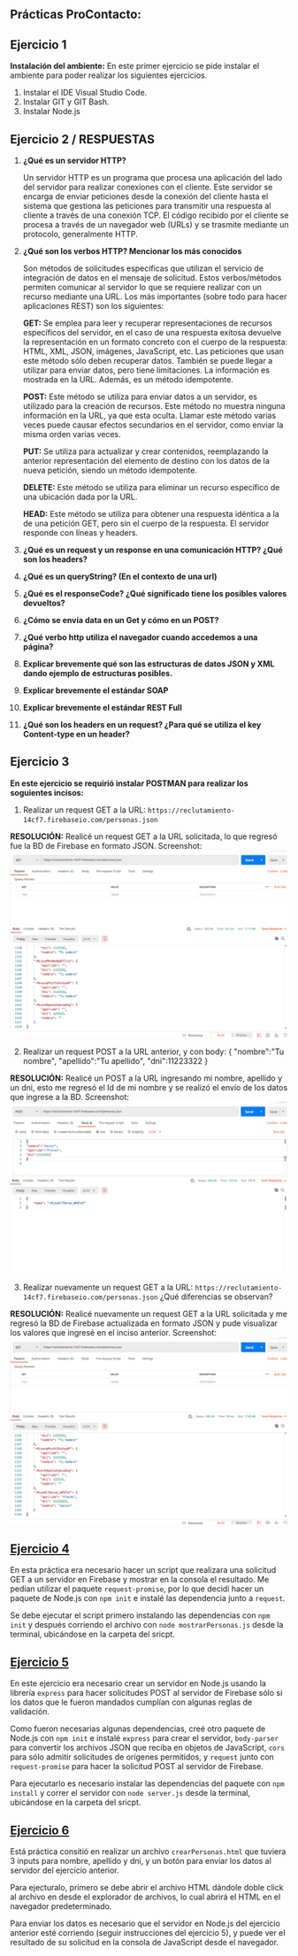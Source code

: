 ## Prácticas ProContacto:


## Ejercicio 1 


**Instalación del ambiente:** En este primer ejercicio se pide instalar el ambiente para poder realizar los siguientes ejercicios.
1.	Instalar el IDE Visual Studio Code.
2.	Instalar GIT y GIT Bash.
3.	Instalar Node.js


## Ejercicio 2 / RESPUESTAS

1.	**¿Qué es un servidor HTTP?**

    Un servidor HTTP es un programa que procesa una aplicación del lado del servidor para realizar conexiones con el cliente. Este servidor se encarga de enviar         peticiones desde la conexión del cliente hasta el sistema que gestiona las peticiones para transmitir una respuesta al cliente a través de una conexión TCP. El     código recibido por el cliente se procesa a través de un navegador web (URLs) y se trasmite mediante un protocolo, generalmente HTTP.

2.	**¿Qué son los verbos HTTP? Mencionar los más conocidos**

    Son métodos de solicitudes especificas que utilizan el servicio de integración de datos en el mensaje de solicitud. Estos verbos/métodos permiten comunicar al       servidor lo que se requiere realizar con un recurso mediante una URL. Los más importantes (sobre todo para hacer aplicaciones REST) son los siguientes:

    **GET:** Se emplea para leer y recuperar representaciones de recursos específicos del servidor, en el caso de una respuesta exitosa devuelve la representación  en un     formato concreto con el cuerpo de la respuesta: HTML, XML, JSON, imágenes, JavaScript, etc. Las peticiones que usan este método sólo deben recuperar datos.         También se puede llegar a utilizar para enviar datos, pero tiene limitaciones. La información es mostrada en la URL. Además, es un método idempotente. 

    **POST:** Este método se utiliza para enviar datos a un servidor, es utilizado para la creación de recursos. Este método no muestra ninguna información en la URL,       ya que esta oculta. Llamar este método varias veces puede causar efectos secundarios en el servidor, como enviar la misma orden varias veces. 

    **PUT:** Se utiliza para actualizar y crear contenidos, reemplazando la anterior representación del elemento de destino con los datos de la nueva petición, siendo       un método idempotente.

    **DELETE:** Este método se utiliza para eliminar un recurso específico de una ubicación dada por la URL.

    **HEAD:** Este método se utiliza para obtener una respuesta idéntica a la de una petición GET, pero sin el cuerpo de la respuesta. El servidor responde con líneas y     headers. 

3.	**¿Qué es un request y un response en una comunicación HTTP? ¿Qué son los headers?**
4.	**¿Qué es un queryString? (En el contexto de una url)**
5.	**¿Qué es el responseCode? ¿Qué significado tiene los posibles valores devueltos?**
6.	**¿Cómo se envía data en un Get y cómo en un POST?** 
7.	**¿Qué verbo http utiliza el navegador cuando accedemos a una página?**
8.	**Explicar brevemente qué son las estructuras de datos JSON y XML dando ejemplo de estructuras posibles.**
9.	**Explicar brevemente el estándar SOAP**
10.	**Explicar brevemente el estándar REST Full**
11.	**¿Qué son los headers en un request? ¿Para qué se utiliza el key Content-type en un header?**



## Ejercicio 3

**En este ejercicio se requirió instalar POSTMAN para realizar los soguientes incisos:**

1. Realizar un request GET a la URL: `https://reclutamiento-14cf7.firebaseio.com/personas.json`

**RESOLUCIÓN:** Realicé un request GET a la URL solicitada, lo que regresó fue la BD de Firebase en formato JSON.
Screenshot:
![GET1](https://github.com/javoflores28/Practicas/blob/master/Ejercicios/ScreenShots/GET-1.png)  

2. Realizar un request POST a la URL anterior, y con body:
{
"nombre":"Tu nombre",
"apellido":"Tu apellido",
"dni":11223322
}


**RESOLUCIÓN:** Realicé un POST a la URL ingresando mi nombre, apellido y un dni, esto me regresó el Id de mi nombre y se realizó el envío de los datos que ingrese a la BD.
Screenshot:
![POST](https://github.com/javoflores28/Practicas/blob/master/Ejercicios/ScreenShots/POST1.png)

3. Realizar nuevamente un request GET a la URL: `https://reclutamiento-14cf7.firebaseio.com/personas.json` ¿Qué diferencias se observan?

**RESOLUCIÓN:** Realicé nuevamente un request GET a la URL solicitada y me regresó la BD de Firebase actualizada en formato JSON y pude visualizar los valores que ingresé en el inciso anterior. 
Screenshot:
![GET2](https://github.com/javoflores28/Practicas/blob/master/Ejercicios/ScreenShots/GET-2.png)  

## [Ejercicio 4](https://github.com/javoflores28/Practicas/blob/master/Ejercicios/mostrarPersonas.js)

En esta práctica era necesario hacer un script que realizara una solicitud GET a un servidor en Firebase y mostrar en la consola el resultado. Me pedían utilizar el paquete `request-promise`, por lo que decidí hacer un paquete de Node.js con `npm init` e instalé las dependencia junto a `request`.

Se debe ejecutar el script primero instalando las dependencias con `npm init` y después corriendo el archivo con `node mostrarPersonas.js` desde la terminal, ubicándose en la carpeta del sricpt.

## [Ejercicio 5](https://github.com/javoflores28/Practicas/blob/master/Ejercicios/servidor.js)

En este ejercicio era necesario crear un servidor en Node.js usando la librería `express` para hacer solicitudes POST al servidor de Firebase sólo si los datos que le fueron mandados cumplían con algunas reglas de validación. 

Como fueron necesarias algunas dependencias, creé otro paquete de Node.js con `npm init` e instalé `express` para crear el servidor, `body-parser` para convertir los archivos JSON que reciba en objetos de JavaScript, `cors` para sólo admitir solicitudes de orígenes permitidos, y `request` junto con `request-promise` para hacer la solicitud POST al servidor de Firebase.

Para ejecutarlo es necesario instalar las dependencias del paquete con `npm install` y correr el servidor con `node server.js` desde la terminal, ubicándose en la carpeta del sricpt.

## [Ejercicio 6](https://github.com/javoflores28/Practicas/blob/master/Ejercicios/crearPersonas.html)

Está práctica consitió en realizar un archivo `crearPersonas.html` que tuviera 3 inputs para nombre, apellido y dni, y un botón para enviar los datos al servidor del ejercicio anterior.

Para ejecturalo, primero se debe abrir el archivo HTML dándole doble click al archivo en desde el explorador de archivos, lo cual abrirá el HTML en el navegador predeterminado. 

Para enviar los datos es necesario que el servidor en Node.js del ejercicio anterior esté corriendo (seguir instrucciones del ejercicio 5), y puede ver el resultado de su solicitud en la consola de JavaScript desde el navegador.
